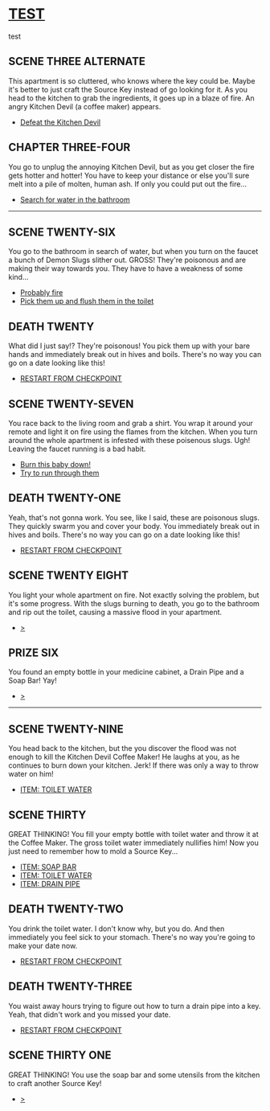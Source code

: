 # [TEST](/scene-three-alternate)
test

## SCENE THREE ALTERNATE
This apartment is so cluttered, who knows where the key could be. Maybe it's better to just craft the Source Key instead of go looking for it. As you head to the kitchen to grab the ingredients, it goes up in a blaze of fire. An angry Kitchen Devil (a coffee maker) appears.

- [Defeat the Kitchen Devil](/chapter-three-four)

## CHAPTER THREE-FOUR
You go to unplug the annoying Kitchen Devil, but as you get closer the fire gets hotter and hotter! You have to keep your distance or else you'll sure melt into a pile of molten, human ash. If only you could put out the fire...

- [Search for water in the bathroom](/scene-twenty-six)


---

## SCENE TWENTY-SIX
You go to the bathroom in search of water, but when you turn on the faucet a bunch of Demon Slugs slither out. GROSS! They're poisonous and are making their way towards you. They have to have a weakness of some kind...

- [Probably fire](/scene-twenty-seven)
- [Pick them up and flush them in the toilet](/death-twenty)


## DEATH TWENTY

What did I just say!? They're poisonous! You pick them up with your bare hands and immediately break out in hives and boils. There's no way you can go on a date looking like this!

- [RESTART FROM CHECKPOINT](/scene-twenty-six)

## SCENE TWENTY-SEVEN
You race back to the living room and grab a shirt. You wrap it around your remote and light it on fire using the flames from the kitchen. When you turn around the whole apartment is infested with these poisenous slugs. Ugh! Leaving the faucet running is a bad habit.

- [Burn this baby down!](/scene-twenty-eight)
- [Try to run through them](/death-twenty-one)

## DEATH TWENTY-ONE
Yeah, that's not gonna work. You see, like I said, these are poisonous slugs. They quickly swarm you and cover your body. You immediately break out in hives and boils. There's no way you can go on a date looking like this!

- [RESTART FROM CHECKPOINT](/scene-twenty-six)

## SCENE TWENTY EIGHT
You light your whole apartment on fire. Not exactly solving the problem, but it's some progress. With the slugs burning to death, you go to the bathroom and rip out the toilet, causing a massive flood in your apartment.

- [>](/prize-six)

## PRIZE SIX
You found an empty bottle in your medicine cabinet, a Drain Pipe and a Soap Bar! Yay!

- [>](/scene-twenty-nine)

---

## SCENE TWENTY-NINE
You head back to the kitchen, but the you discover the flood was not enough to kill the Kitchen Devil Coffee Maker! He laughs at you, as he continues to burn down your kitchen. Jerk! If there was only a way to throw water on him!

- [ITEM: TOILET WATER](/scene-thirty)

## SCENE THIRTY

GREAT THINKING! You fill your empty bottle with toilet water and throw it at the Coffee Maker. The gross toilet water immediately nullifies him! Now you just need to remember how to mold a Source Key...

- [ITEM: SOAP BAR](/scene-thirty-one)
- [ITEM: TOILET WATER](/death-twenty-two)
- [ITEM: DRAIN PIPE](/death-twenty-three)

## DEATH TWENTY-TWO
You drink the toilet water. I don't know why, but you do. And then immediately you feel sick to your stomach. There's no way you're going to make your date now.

- [RESTART FROM CHECKPOINT](/scene-twenty-six)


## DEATH TWENTY-THREE
You waist away hours trying to figure out how to turn a drain pipe into a key. Yeah, that didn't work and you missed your date.

- [RESTART FROM CHECKPOINT](/scene-twenty-six)

## SCENE THIRTY ONE
GREAT THINKING! You use the soap bar and some utensils from the kitchen to craft another Source Key!

- [>](/prize-two)
